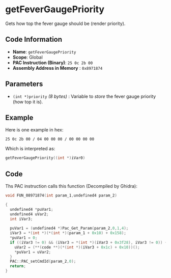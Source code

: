 # getFeverGaugePriority

Gets how top the fever gauge should be (render priority).

## Code Information

- **Name**: `getFeverGaugePriority`
- **Scope**: Global
- **PAC Instruction (Binary)**: `25 0c 2b 00`
- **Assembly Address in Memory** : `0x8971874`

## Parameters

- `(int *)priority` *(8 bytes)* : Variable to *store* the fever gauge priority (how top it is).

## Example

Here is one example in hex:

```25 0c 2b 00 / 04 00 00 00 / 00 00 00 00```

Which is interpreted as:

```c
getFeverGaugePriority((int *)iVar0)
```

## Code

Ths PAC instruction calls this function (Decompiled by Ghidra):

```c
void FUN_08971874(int param_1,undefined4 param_2)

{
  undefined4 *puVar1;
  undefined4 uVar2;
  int iVar3;
  
  puVar1 = (undefined4 *)Pac_Get_Param(param_2,0,1,4);
  iVar3 = *(int *)(*(int *)(param_1 + 0x10) + 0x158);
  *puVar1 = 0;
  if ((iVar3 != 0) && (iVar3 = *(int *)(iVar3 + 0x3f28), iVar3 != 0)) {
    uVar2 = (**(code **)(*(int *)(iVar3 + 0x1c) + 0x10))();
    *puVar1 = uVar2;
  }
  PAC::PAC_setCmdId(param_2,0);
  return;
}
```

